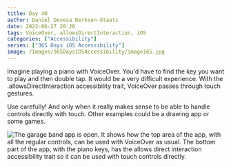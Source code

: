 ```yaml
---
title: Day 40
author: Daniel Devesa Derksen-Staats
date: 2022-06-27 20:20
tags: VoiceOver, allowsDirectInteraction, iOS
categories: ["Accessibility"]
series: ["365 Days iOS Accessibility"]
image: /Images/365DaysIOSAccessibility/image165.jpg
---
```


Imagine playing a piano with VoiceOver. You'd have to find the key you want to play and then double tap. It would be a very difficult experience. With the .allowsDirectInteraction accessibility trait, VoiceOver passes through touch gestures.  

Use carefully! And only when it really makes sense to be able to handle controls directly with touch. Other examples could be a drawing app or some games.

![The garage band app is open. It shows how the top area of the app, with all the regular controls, can be used with VoiceOver as usual. The bottom part of the app, with the piano keys, has the allows direct interaction accessibility trait so it can be used with touch controls directly.](/Images/365DaysIOSAccessibility/image165.jpg)



